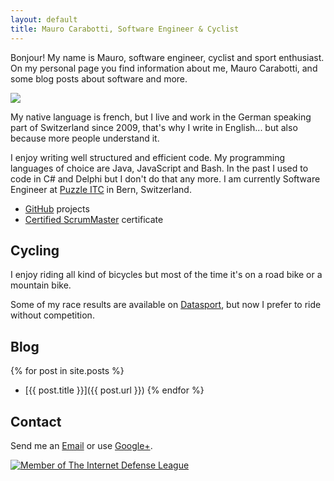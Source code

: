 ```yaml
---
layout: default
title: Mauro Carabotti, Software Engineer & Cyclist
---
```

Bonjour! My name is Mauro, software engineer, cyclist and sport enthusiast. On my personal page you find information about me, Mauro Carabotti, and some blog posts about software and more. 

<img class="portrait" src="https://s.gravatar.com/avatar/ed76a161955566348dce01b41c7c1177?s=70" data-small="70" data-medium="120"/>

My native language is french, but I live and work in the German speaking part of Switzerland since 2009, that's why I write in English... but also because more people understand it.

I enjoy writing well structured and efficient code. My programming languages of choice are Java, JavaScript and Bash. In the past I used to code in C# and Delphi but I don't do that any more. I am currently Software Engineer at [Puzzle ITC](http://puzzle.ch) in Bern, Switzerland.

- [GitHub](https://github.com/zeekox) projects
- [Certified ScrumMaster](http://www.scrumalliance.org/community/profile/mcarabotti) certificate

## Cycling
I enjoy riding all kind of bicycles but most of the time it's on a road bike or a mountain bike. 

Some of my race results are available on [Datasport](http://services.datasport.com/myDSinfo.htm?acode=2518US5CL&r=1204.4516290328465), but now I prefer to ride without competition.

## Blog
{% for post in site.posts %} 
- [{{ post.title }}]({{ post.url }}) {% endfor %}

## Contact

Send me an <a href="mailto:zeekox@g***l.com?Subject=Hello%20mauro.io&Body=Replace%20g***l%20with%20'gmail'">Email</a> or use [Google+](https://plus.google.com/+MauroCarabottiPlus).

<div class="idl">
<a href="http://internetdefenseleague.org"><img src="http://internetdefenseleague.org/images/badges/final/shield_badge.png" alt="Member of The Internet Defense League"/></a>
</div>
